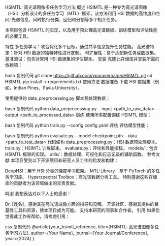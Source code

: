 HSIMTL: 高光谱图像多任务学习方法
概述
HSIMTL 是一种专为高光谱图像（HSI）分析设计的多任务学习（MTL）框架。该方法利用 HSI 数据的高维度和空间-光谱信息，同时执行分类、回归和分割等多个相关任务。

本项目包含 HSIMTL 的实现，以及用于预处理高光谱数据、训练模型和评估性能的必要工具。

特性
多任务学习：联合优化多个目标，通过共享信息提升任务性能。
高光谱特定：针对 HSI 数据的独特特性进行定制。
可扩展性：易于适配新任务或数据集。
基准测试：包含对常用 HSI 数据集的评估脚本。
安装
克隆此存储库并安装所需的依赖项：

bash
复制代码
git clone https://github.com/yourusername/HSIMTL.git
cd HSIMTL
pip install -r requirements.txt
使用方法
数据准备
下载 HSI 数据集（例如，Indian Pines、Pavia University）。

使用提供的 data_preprocessing.py 脚本预处理数据：

bash
复制代码
python data_preprocessing.py --input <path_to_raw_data> --output <path_to_processed_data>
训练
使用所需配置训练 HSIMTL 模型：

bash
复制代码
python train.py --config config.yaml
评估
评估模型性能：

bash
复制代码
python evaluate.py --model checkpoint.pth --data <path_to_test_data>
代码结构
data_preprocessing.py：HSI 数据预处理脚本。
train.py：HSIMTL 训练脚本。
evaluate.py：评估和性能指标。
models/：包含 HSIMTL 框架的实现。
utils/：数据处理、可视化和日志记录的辅助函数。
参考文献
本项目受到以下开源项目和研究人员工作的启发和构建：

DeepHSI：用于 HSI 分类的深度学习框架。
MTL-Library：基于 PyTorch 的多任务学习库。
Hyperspectral Toolbox：高光谱数据分析工具。
特别感谢这些存储库的贡献者为该领域做出的宝贵贡献。

鸣谢
我想表达对以下人士的感谢：

Dr. [姓名]，感谢其在高光谱成像方面的指导和见解。
开源社区，感谢其提供的奠基性工具和资源，使本项目成为可能。
支持本研究的同事和合作者。
引用
如果您觉得此工作有帮助，请考虑引用：

css
复制代码
@article{your_hsimtl_reference,
  title={HSIMTL: 高光谱图像多任务学习方法},
  author={Your Name},
  journal={Your Journal/Conference},
  year={2024}
}
